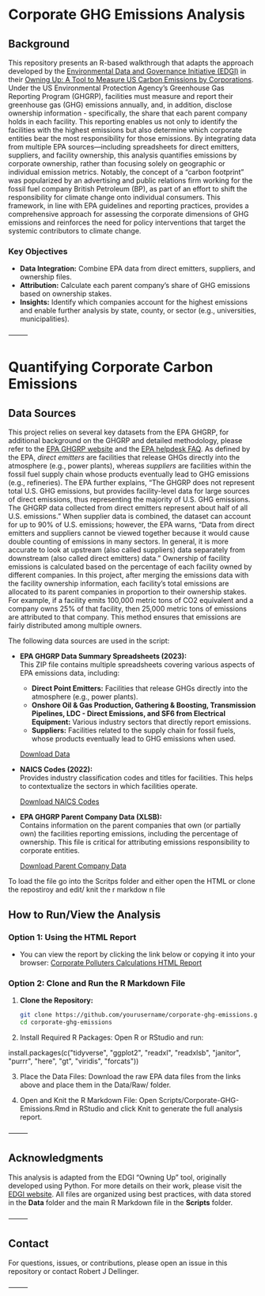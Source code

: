 # Corporate GHG Emissions Analysis

## Background 

This repository presents an R-based walkthrough that adapts the approach developed by the [Environmental Data and Governance Initiative (EDGI)](https://www.environmentalenforcementwatch.org/) in their [Owning Up: A Tool to Measure US Carbon Emissions by Corporations](https://envirodatagov.org/owning-up-a-tool-to-measure-us-carbon-emissions-by-corporations/). Under the US Environmental Protection Agency’s Greenhouse Gas Reporting Program (GHGRP), facilities must measure and report their greenhouse gas (GHG) emissions annually, and, in addition, disclose ownership information - specifically, the share that each parent company holds in each facility. This reporting enables us not only to identify the facilities with the highest emissions but also determine which corporate entities bear the most responsibility for those emissions. By integrating data from multiple EPA sources—including spreadsheets for direct emitters, suppliers, and facility ownership, this analysis quantifies emissions by corporate ownership, rather than focusing solely on geographic or individual emission metrics. Notably, the concept of a “carbon footprint” was popularized by an advertising and public relations firm working for the fossil fuel company British Petroleum (BP), as part of an effort to shift the responsibility for climate change onto individual consumers. This framework, in line with EPA guidelines and reporting practices, provides a comprehensive approach for assessing the corporate dimensions of GHG emissions and reinforces the need for policy interventions that target the systemic contributors to climate change.

### Key Objectives

- **Data Integration:** Combine EPA data from direct emitters, suppliers, and ownership files.
- **Attribution:** Calculate each parent company’s share of GHG emissions based on ownership stakes.
- **Insights:** Identify which companies account for the highest emissions and enable further analysis by state, county, or sector (e.g., universities, municipalities).
  
⸻
# Quantifying Corporate Carbon Emissions

## Data Sources

This project relies on several key datasets from the EPA GHGRP, for additional background on the GHGRP and detailed methodology, please refer to the [EPA GHGRP website](https://www.epa.gov/ghgreporting) and the [EPA helpdesk FAQ](https://www.epa.gov/ghgreporting/ghgrp-helpdesk). As defined by the EPA, *direct emitters* are facilities that release GHGs directly into the atmosphere (e.g., power plants), whereas *suppliers* are facilities within the fossil fuel supply chain whose products eventually lead to GHG emissions (e.g., refineries). The EPA further explains, “The GHGRP does not represent total U.S. GHG emissions, but provides facility-level data for large sources of direct emissions, thus representing the majority of U.S. GHG emissions. The GHGRP data collected from direct emitters represent about half of all U.S. emissions.” When supplier data is combined, the dataset can account for up to 90% of U.S. emissions; however, the EPA warns, “Data from direct emitters and suppliers cannot be viewed together because it would cause double counting of emissions in many sectors. In general, it is more accurate to look at upstream (also called suppliers) data separately from downstream (also called direct emitters) data.” Ownership of facility emissions is calculated based on the percentage of each facility owned by different companies. In this project, after merging the emissions data with the facility ownership information, each facility’s total emissions are allocated to its parent companies in proportion to their ownership stakes. For example, if a facility emits 100,000 metric tons of CO2 equivalent and a company owns 25% of that facility, then 25,000 metric tons of emissions are attributed to that company. This method ensures that emissions are fairly distributed among multiple owners.

The following data sources are used in the script: 

- **EPA GHGRP Data Summary Spreadsheets (2023):**  
  This ZIP file contains multiple spreadsheets covering various aspects of EPA emissions data, including:
  - **Direct Point Emitters:** Facilities that release GHGs directly into the atmosphere (e.g., power plants).
  - **Onshore Oil & Gas Production, Gathering & Boosting, Transmission Pipelines, LDC - Direct Emissions, and SF6 from Electrical Equipment:** Various industry sectors that directly report emissions.
  - **Suppliers:** Facilities related to the supply chain for fossil fuels, whose products eventually lead to GHG emissions when used.
  
  [Download Data](https://www.epa.gov/system/files/other-files/2024-10/2023_data_summary_spreadsheets.zip)

- **NAICS Codes (2022):**  
  Provides industry classification codes and titles for facilities. This helps to contextualize the sectors in which facilities operate.
  
  [Download NAICS Codes](https://www.census.gov/naics/2022NAICS/6-digit_2022_Codes.xlsx)

- **EPA GHGRP Parent Company Data (XLSB):**  
  Contains information on the parent companies that own (or partially own) the facilities reporting emissions, including the percentage of ownership. This file is critical for attributing emissions responsibility to corporate entities.
  
  [Download Parent Company Data](https://www.epa.gov/system/files/other-files/2024-10/ghgp_data_parent_company.xlsb)

To load the file go into the Scritps folder and either open the HTML or clone the repostiroy and edit/ knit the r markdow n file 
  
## How to Run/View the Analysis

### Option 1: Using the HTML Report

- You can view the report by clicking the link below or copying it into your browser:
[Corporate Polluters Calculations HTML Report](https://htmlpreview.github.io/?https://raw.githubusercontent.com/robertjdellinger/corporate-ghg-emissions/main/Scripts/corporate-ghg-emissions.html)

### Option 2: Clone and Run the R Markdown File

1. **Clone the Repository:**

   ```bash
   git clone https://github.com/yourusername/corporate-ghg-emissions.git
   cd corporate-ghg-emissions

2.	Install Required R Packages:
Open R or RStudio and run:

install.packages(c("tidyverse", "ggplot2", "readxl", "readxlsb", "janitor", "purrr", "here", "gt", "viridis", "forcats"))

3.	Place the Data Files:
Download the raw EPA data files from the links above and place them in the Data/Raw/ folder.

5.	Open and Knit the R Markdown File:
Open Scripts/Corporate-GHG-Emissions.Rmd in RStudio and click Knit to generate the full analysis report.

⸻

## Acknowledgments

This analysis is adapted from the EDGI “Owning Up” tool, originally developed using Python. For more details on their work, please visit the [EDGI website](https://www.environmentalenforcementwatch.org/). All files are organized using best practices, with data stored in the **Data** folder and the main R Markdown file in the **Scripts** folder.

⸻

## Contact

For questions, issues, or contributions, please open an issue in this repository or contact Robert J Dellinger.

⸻
